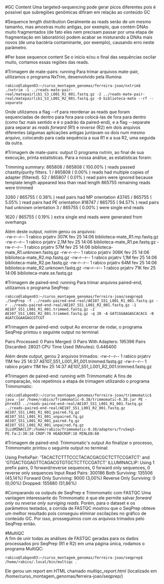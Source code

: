 #GC Content
Uma targeted-sequencing pode gerar picos diferentes pois é possível que subregiões genômicas difiram em relação ao conteúdo GC

#Sequence length distribution 
Geralmente as reads serão de um mesmo tamanho, mas amostras muito antigas, por exemplo, que contém DNAs muito fragmentados (de fato eles nem precisam passar por uma etapa de fragmentação em laboratório) podem acabar se misturando a DNAs mais novos (de uma bactéria contaminante, por exemplo), causando erro neste parâmetro.

#Per base sequence content 
Se o início e/ou o final das sequências oscilar muito, cortamos essas regiões das reads.  

#Trimagem de mate-pairs: running
Para trimar arquivos mate-pair, utilizamos o programa NxTrim, desenvolvido pela Illumina:

```console    
rabico@labgen03:~/curso_montagem_genomas/ferreira-joao/nxtrim$ ./nxtrim -1 ../reads-mate-pair-real/matepairlib1_S3_L001_R1_001.fastq.gz -2 ../reads-mate-pair-real/matepairlib1_S3_L001_R2_001.fastq.gz -O biblioteca-mate --rf --separate
```

Onde utilizamos a flag --rf para reordenar as reads que foram sequenciadas de dentro para fora para colocá-las de fora para dentro (como faz mais sentido e é o padrão da paired-end), e a flag --separate para separar as *reads forward* (R1) e *reverse* (R2) em dois arquivos diferentes (algumas aplicações antigas juntavam os dois num mesmo arquivo, colocando para cada sequência a sua R1 e a sua R2, uma seguida da outra.

#Trimagem de mate-pairs: output 
O programa nxtrim, ao final de sua execução, printa estatísticas. Para a nossa análise, as estatísticas foram:

Trimming summary: 
865808 / 865808	( 100.00% )	reads passed chastity/purity filters.
1 / 865808	( 0.00% )	reads had multiple copies of adapter (filtered).
52 / 865807	( 0.01% )	read pairs were ignored because template length appeared less than read length
865755 remaining reads were trimmed

3260 / 865755	( 0.38% )	read pairs had MP orientation
43745 / 865755	( 5.05% )	read pairs had PE orientation
818747 / 865755	( 94.57% )	read pairs had unknown orientation
3 / 865755	( 0.00% )	were single end reads

1620 / 865755	( 0.19% )	extra single end reads were generated from overhangs

Além deste output, nxtrim gerou os arquivos:  
-rw-r--r--  1 rabico prjatrv 307K fev 25 14:06 biblioteca-mate_R1.mp.fastq.gz
-rw-r--r--  1 rabico prjatrv 2,1M fev 25 14:06 biblioteca-mate_R1.pe.fastq.gz
-rw-r--r--  1 rabico prjatrv  57M fev 25 14:06 biblioteca-mate_R1.unknown.fastq.gz
-rw-r--r--  1 rabico prjatrv 306K fev 25 14:06 biblioteca-mate_R2.mp.fastq.gz
-rw-r--r--  1 rabico prjatrv 1,1M fev 25 14:06 biblioteca-mate_R2.pe.fastq.gz
-rw-r--r--  1 rabico prjatrv  64M fev 25 14:06 biblioteca-mate_R2.unknown.fastq.gz
-rw-r--r--  1 rabico prjatrv  71K fev 25 14:06 biblioteca-mate.se.fastq.gz

#Trimagem de paired-end: running 
Para trimar arquivos paired-end, utilizamos o programa SeqPrep:  

```console 
rabico@labgen03:~/curso_montagem_genomas/ferreira-joao/seqprep$ ./SeqPrep -f ../reads-paired-end-real/AE107_S51_L001_R1_001.fastq.gz -r ../reads-paired-end-real/AE107_S51_L001_R2_001.fastq.gz -1 AE107_S51_L001_R1_001.trimmed.fastq.gz -2 AE107_S51_L001_R2_001.trimmed.fastq.gz -q 20 -A GATCGGAAGAGCACACG -B AGATCGGAAGAGCGTCGT
```  

#Trimagem de paired-end: output
Ao encerrar de rodar, o programa SeqPrep printou o seguinte output no terminal:  

Pairs Processed:	0
Pairs Merged:	0
Pairs With Adapters:	195396
Pairs Discarded:	28021
CPU Time Used (Minutes):	0.446400

Além deste output, gerou 2 arquivos trimados: 
-rw-r--r-- 1 rabico prjatrv  11M fev 25 14:37 AE107_S51_L001_R1_001.trimmed.fastq.gz
-rw-r--r-- 1 rabico prjatrv  11M fev 25 14:37 AE107_S51_L001_R2_001.trimmed.fastq.gz

#Trimagem de paired-end: running with Trimmomatic
A fins de comparação, nós repetimos a etapa de trimagem utilizando o programa Trimmomatic:

```console  
rabico@labgen03:~/curso_montagem_genomas/ferreira-joao/trimmomatic$ java -jar /home/rabico/Trimmomatic-0.38/trimmomatic-0.38.jar PE -phred33 ../reads-paired-end-real/AE107_S51_L001_R1_001.fastq.gz ../reads-paired-end-real/AE107_S51_L001_R2_001.fastq.gz AE107_S51_L001_R1_001_paired.fq.gz AE107_S51_L001_R1_001_unpaired.fq.gz AE107_S51_L001_R2_001_paired.fq.gz AE107_S51_L001_R2_001_unpaired.fq.gz ILLUMINACLIP:/home/rabico/Trimmomatic-0.38/adapters/TruSeq3-PE.fa:2:30:10 CROP:70 HEADCROP:10 MINLEN:60  
```  

#Trimagem de paired-end: Trimmomatic's output 
Ao finalizar o processo, Trimmomatic printou o seguinte output no terminal:  

Using PrefixPair: 'TACACTCTTTCCCTACACGACGCTCTTCCGATCT' and 'GTGACTGGAGTTCAGACGTGTGCTCTTCCGATCT'
ILLUMINACLIP: Using 1 prefix pairs, 0 forward/reverse sequences, 0 forward only sequences, 0 reverse only sequences
Input Read Pairs: 300186 
Both Surviving: 135506 (45,14%) 
Forward Only Surviving: 9000 (3,00%) 
Reverse Only Surviving: 0 (0,00%) 
Dropped: 155680 (51,86%)

#Comparando os outputs de SeqPrep e Trimmomatic com FASTQC
Uma vantagem interessante do Trimmomatic é que ele permite salvar *forward only* ou *reverse only surviging reads*. Porém, para o dataset e os parâmetros testados, a corrida de FASTQC mostrou que o SeqPrep obteve um melhor resultado pois conseguiu eliminar oscilações no gráfico de conteúdo GC. Por isso, prosseguimos com os arquivos trimados pelo SeqPrep então. 

#MultiQC  
A fim de unir todas as análises de FASTQC geradas para os dados processados pro SeqPrep (R1 e R2) em uma página única, rodamos o programa MultiQC:

```console  
rabico@labgen03:~/curso_montagem_genomas/ferreira-joao/seqprep$ /home/rabico/.local/bin/multiqc .  
```

Ele gerou um report em HTML chamado *multiqc_report.html* (localizado em /home/curso_montagem_genomas/ferreira-joao/seqprep/)  

